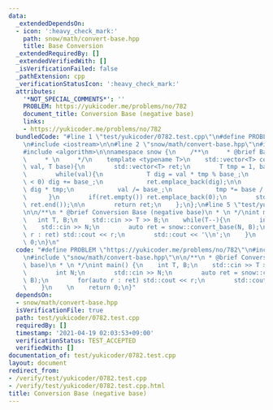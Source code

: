 ```yaml
---
data:
  _extendedDependsOn:
  - icon: ':heavy_check_mark:'
    path: snow/math/convert-base.hpp
    title: Base Conversion
  _extendedRequiredBy: []
  _extendedVerifiedWith: []
  _isVerificationFailed: false
  _pathExtension: cpp
  _verificationStatusIcon: ':heavy_check_mark:'
  attributes:
    '*NOT_SPECIAL_COMMENTS*': ''
    PROBLEM: https://yukicoder.me/problems/no/782
    document_title: Conversion Base (negative base)
    links:
    - https://yukicoder.me/problems/no/782
  bundledCode: "#line 1 \"test/yukicoder/0782.test.cpp\"\n#define PROBLEM \"https://yukicoder.me/problems/no/782\"\
    \n#include <iostream>\n\n#line 2 \"snow/math/convert-base.hpp\"\n#include <vector>\n\
    #include <algorithm>\n\nnamespace snow {\n    /**\n     * @brief Base Conversion\n\
    \     * \n     */\n    template <typename T>\n    std::vector<T> convert_base(T\
    \ val, T base){\n        std::vector<T> ret;\n        T tmp = 1, base_ = abs(base);\n\
    \        while(val){\n            T dig = val * tmp % base_;\n            if(dig\
    \ < 0) dig += base_;\n            ret.emplace_back(dig);\n\n            val -=\
    \ dig * tmp;\n            val /= base_;\n            tmp *= base / base_;\n  \
    \      }\n        if(ret.empty()) ret.emplace_back(0);\n        std::reverse(ret.begin(),\
    \ ret.end());\n\n        return ret;\n    };\n};\n#line 5 \"test/yukicoder/0782.test.cpp\"\
    \n\n/**\n * @brief Conversion Base (negative base)\n * \n */\nint main() {\n \
    \   int T, B;\n    std::cin >> T >> B;\n    while(T--){\n        int N;\n    \
    \    std::cin >> N;\n        auto ret = snow::convert_base(N, B);\n        for(auto\
    \ r : ret) std::cout << r;\n        std::cout << '\\n';\n    }\n    \n    return\
    \ 0;\n}\n"
  code: "#define PROBLEM \"https://yukicoder.me/problems/no/782\"\n#include <iostream>\n\
    \n#include \"snow/math/convert-base.hpp\"\n\n/**\n * @brief Conversion Base (negative\
    \ base)\n * \n */\nint main() {\n    int T, B;\n    std::cin >> T >> B;\n    while(T--){\n\
    \        int N;\n        std::cin >> N;\n        auto ret = snow::convert_base(N,\
    \ B);\n        for(auto r : ret) std::cout << r;\n        std::cout << '\\n';\n\
    \    }\n    \n    return 0;\n}"
  dependsOn:
  - snow/math/convert-base.hpp
  isVerificationFile: true
  path: test/yukicoder/0782.test.cpp
  requiredBy: []
  timestamp: '2021-04-19 02:03:53+09:00'
  verificationStatus: TEST_ACCEPTED
  verifiedWith: []
documentation_of: test/yukicoder/0782.test.cpp
layout: document
redirect_from:
- /verify/test/yukicoder/0782.test.cpp
- /verify/test/yukicoder/0782.test.cpp.html
title: Conversion Base (negative base)
---
```

